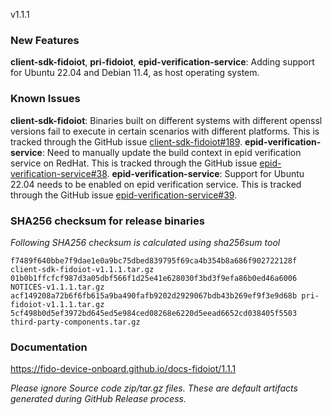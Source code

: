 v1.1.1

### New Features

**client-sdk-fidoiot**, **pri-fidoiot**, **epid-verification-service**: Adding support for Ubuntu 22.04 and Debian 11.4, as host operating system. 

### Known Issues

**client-sdk-fidoiot**: Binaries built on different systems with different openssl versions fail to execute in certain scenarios with different platforms. 
 This is tracked through the GitHub issue [client-sdk-fidoiot#189](https://github.com/fido-device-onboard/client-sdk-fidoiot/issues/189).
**epid-verification-service**: Need to manually update the build context in epid verification service on RedHat. 
 This is tracked through the GitHub issue [epid-verification-service#38](https://github.com/fido-device-onboard/epid-verification-service/issues/38).
**epid-verification-service**: Support for Ubuntu 22.04 needs to be enabled on epid verification service. 
 This is tracked through the GitHub issue [epid-verification-service#39](https://github.com/fido-device-onboard/epid-verification-service/issues/39).
### SHA256 checksum for release binaries

*Following SHA256 checksum is calculated using sha256sum tool*
```
f7489f640bbe7f9dae1e0a9bc75dbed839795f69ca4b354b8a686f902722128f client-sdk-fidoiot-v1.1.1.tar.gz
01b0b1ffcfcf987d3a05dbf566f1d25e41e628030f3bd3f9efa86b0ed46a6006 NOTICES-v1.1.1.tar.gz
acf149208a72b6f6fb615a9ba490fafb9202d2929067bdb43b269ef9f3e9d68b pri-fidoiot-v1.1.1.tar.gz
5cf498b0d5ef3972bd645ed5e984ced08268e6220d5eead6652cd038405f5503 third-party-components.tar.gz
```

### Documentation

https://fido-device-onboard.github.io/docs-fidoiot/1.1.1

*Please ignore Source code zip/tar.gz files. These are default artifacts generated during GitHub Release process.*

